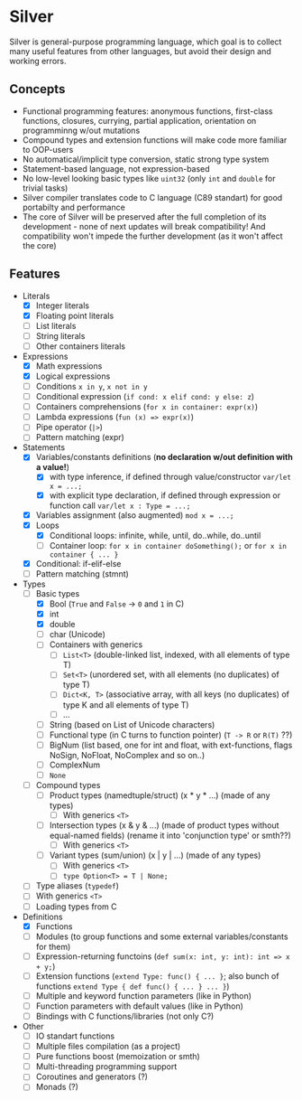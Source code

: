 # Silver
Silver is general-purpose programming language, which goal is to collect many useful features from other languages, but avoid their design and working errors.

## Concepts

- Functional programming features: anonymous functions, first-class functions, closures, currying, partial application, orientation on programminng w/out mutations
- Compound types and extension functions will make code more familiar to OOP-users
- No automatical/implicit type conversion, static strong type system
- Statement-based language, not expression-based
- No low-level looking basic types like `uint32` (only `int` and `double` for trivial tasks)
- Silver compiler translates code to C language (C89 standart) for good portabilty and performance
- The core of Silver will be preserved after the full completion of its development - none of next updates will break compatibility! And compatibility won't impede the further development (as it won't affect the core)

## Features

- Literals
    - [x] Integer literals
    - [x] Floating point literals
    - [ ] List literals
    - [ ] String literals
    - [ ] Other containers literals
- Expressions
    - [x] Math expressions
    - [x] Logical expressions
    - [ ] Conditions `x in y`, `x not in y`
    - [ ] Conditional expression (`if cond: x elif cond: y else: z`)
    - [ ] Containers comprehensions (`for x in container: expr(x)`)
    - [ ] Lambda expressions (`fun (x) => expr(x)`)
    - [ ] Pipe operator (`|>`)
    - [ ] Pattern matching (expr)
- Statements
    - [x] Variables/constants definitions (**no declaration w/out definition with a value!**)
        - [x] with type inference, if defined through value/constructor `var/let x = ...;`
        - [x] with explicit type declaration, if defined through expression or function call `var/let x : Type = ...;`
    - [x] Variables assignment (also augmented) `mod x = ...;`
    - [x] Loops
        - [x] Conditional loops: infinite, while, until, do..while, do..until
        - [ ] Container loop: `for x in container doSomething();` or `for x in container { ... }`
    - [x] Conditional: if-elif-else
    - [ ] Pattern matching (stmnt)
- Types
    - [ ] Basic types
        - [x] Bool (`True` and `False` -> `0` and `1` in C)
        - [x] int
        - [x] double
        - [ ] char (Unicode)
        - [ ] Сontainers with generics
            - [ ] `List<T>` (double-linked list, indexed, with all elements of type T)
            - [ ] `Set<T>` (unordered set, with all elements (no duplicates) of type T)
            - [ ] `Dict<K, T>` (associative array, with all keys (no duplicates) of type K and all elements of type T)
            - [ ] ...
        - [ ] String (based on List of Unicode characters)
        - [ ] Functional type (in C turns to function pointer) (`T -> R` or `R(T)` ??)
        - [ ] BigNum (list based, one for int and float, with ext-functions, flags NoSign, NoFloat, NoComplex and so on..)
        - [ ] ComplexNum
        - [ ] `None`
    - [ ] Compound types
        - [ ] Product types (namedtuple/struct) (x * y * ...) (made of any types)
            - [ ] With generics `<T>`
        - [ ] Intersection types (x & y & ...) (made of product types without equal-named fields) (rename it into 'conjunction type' or smth??)
            - [ ] With generics `<T>`
        - [ ] Variant types (sum/union) (x | y | ...) (made of any types)
            - [ ] With generics `<T>`
            - [ ] `type Option<T> = T | None;`
    - [ ] Type aliases (`typedef`)
    - [ ] With generics `<T>`
    - [ ] Loading types from C
- Definitions
    - [x] Functions
    - [ ] Modules (to group functions and some external variables/constants for them)
    - [ ] Expression-returning functoins (`def sum(x: int, y: int): int => x + y;`)
    - [ ] Extension functions (`extend Type: func() { ... }`; also bunch of functions `extend Type { def func() { ... } ... }`)
    - [ ] Multiple and keyword function parameters (like in Python)
    - [ ] Function parameters with default values (like in Python)
    - [ ] Bindings with C functions/libraries (not only C?)
- Other
    - [ ] IO standart functions
    - [ ] Multiple files compilation (as a project)
    - [ ] Pure functions boost (memoization or smth)
    - [ ] Multi-threading programming support
    - [ ] Coroutines and generators (?)
    - [ ] Monads (?)
